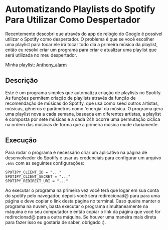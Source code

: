 
# Automatizando Playlists do Spotify Para Utilizar Como Despertador

Recentemente descobri que através do app de relógio do Google é possível utilizar o Spotify como despertador. O problema é que se você escolher uma playlist para tocar ele irá tocar todo dia a primeira música da playlist, então eu resolvi criar um programa para criar e atualizar uma playlist que será utilizada no meu despertador. 

Minha playlist: [Anthony_alarm](https://open.spotify.com/playlist/15wuKoew9XJovVsZJS4TNI?si=SYbOr83nTJ2-K6UH0RfbSw)

## Descrição

Este é um programa simples que automatiza criação de playlists no Spotify. As funções permitem criação de playlists através da função de recomendação de músicas do Spotify, que usa como seed outros artistas, músicas, gêneros e parâmetros como 'energia' da música. O programa gera uma playlist nova a cada semana, baseada em diferentes artistas, a playlist é composta por sete músicas e a cada 24h ocorre uma permutação cíclica na ordem das músicas de forma que a primeira música mude diariamente.

## Execução

Para rodar o programa é necessário criar um aplicativo na página de desenvolvedor do Spotify e usar as credenciais para configurar um arquivo `.env` com as seguintes configurações:

```
SPOTIPY_CLIENT_ID = "..."
SPOTIPY_CLIENT_SECRET = "..."
SPOTIPY_REDIRECT_URI = "..."
```

Ao executar o programa na primeira vez você terá que logar em sua conta do spotify pelo navegador, depois você será redirecionad@ para para uma página e deve copiar o link desta página no terminal. Caso queira manter o programa na nuvem, basta executar o programa simultaneamente na máquina e no seu computador e então copiar o link da página que você for redirecionad@ para a outra máquina. Se houver uma maneira mais direta para fazer isso eu gostaria de saber, obrigado :).
